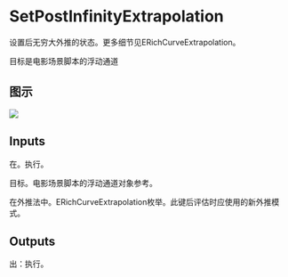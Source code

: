 # SetPostInfinityExtrapolation

设置后无穷大外推的状态。更多细节见ERichCurveExtrapolation。

目标是电影场景脚本的浮动通道

## 图示

![]($-20221218-20503741.png)

## Inputs

在。执行。

目标。电影场景脚本的浮动通道对象参考。

在外推法中。ERichCurveExtrapolation枚举。此键后评估时应使用的新外推模式。

## Outputs

出：执行。
